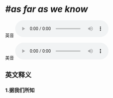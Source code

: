 # ***\#as far as we know*** 
英音
<audio src="./media/as far as we know1.aac" controls="controls"></audio>

美音
<audio src="./media/as far as we know2.aac" controls="controls"></audio>



  

英文释义
---
### 1.**据我们所知**  


